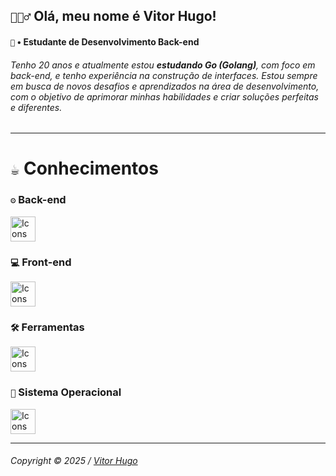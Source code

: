 <div>
  <h2><code>🙋🏽‍♂️</code> Olá, meu nome é Vitor Hugo!</h2>
  <h4><code>🧠</code> • Estudante de Desenvolvimento Back-end</h4>
</div>

###### Tenho 20 anos e atualmente estou **estudando Go (Golang)**, com foco em back-end, e tenho experiência na construção de interfaces. Estou sempre em busca de novos desafios e aprendizados na área de desenvolvimento, com o objetivo de aprimorar minhas habilidades e criar soluções perfeitas e diferentes.

---

<div>
  <h1><code>☕️</code> Conhecimentos</h1>
  <!-- Back-end -->
  <h3><code>⚙️</code> Back-end</h3>
  <img src="https://skillicons.dev/icons?i=lua,go&theme=dark" height="40" alt="Icons Back-end" />
  <!-- Back-end -->
  <h3><code>💻</code> Front-end</h3>
  <img src="https://skillicons.dev/icons?i=html,css,js,react,ts,vite,next&theme=dark" height="40" alt="Icons Back-end" />
  <!-- Ferramentas -->
  <h3><code>🛠️</code> Ferramentas</h3>
  <img src="https://skillicons.dev/icons?i=git,github,vscode,figma&theme=dark" height="40" alt="Icons Ferramentas" />
  <!-- Sistema Operacional -->
  <h3><code>🚀</code> Sistema Operacional</h3>
  <img src="https://skillicons.dev/icons?i=windows&theme=dark" height="40" alt="Icons Sistema Operacional" />
</div>

---

###### Copyright © 2025 / [Vitor Hugo](https://github.com/vittorrdev)
